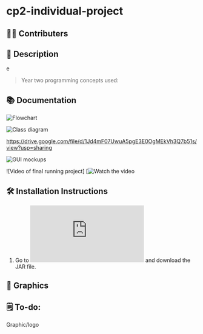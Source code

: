 # cp2-individual-project

## 👨‍💻 Contributers


## 📝 Description

e

> Year two programming concepts used:
> 



## 📚 Documentation

![Flowchart]()

![Class diagram]()

https://drive.google.com/file/d/1Jd4mF07UwuA5pgE3E0OgMEkVh3Q7b51s/view?usp=sharing

![GUI mockups]()

![Video of final running project]
[![Watch the video]()

## 🛠️ Installation Instructions

1. Go to ![Link](https://github.com/9661328/cp2-individual-project/blob/main/PeriodicTableProcessing/dist/PeriodicTable.jar) and download the JAR file.


## 📸 Graphics

## 🗒️ To-do: 

Graphic/logo
